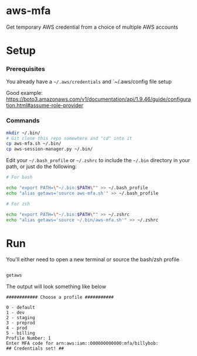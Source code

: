 # aws-mfa
Get temporary AWS credential from a choice of multiple AWS accounts

# Setup
### Prerequisites 

You already have a `~/.aws/credentials` and `~/.aws/config file setup

Good example: https://boto3.amazonaws.com/v1/documentation/api/1.9.46/guide/configuration.html#assume-role-provider

### Commands
```bash
mkdir ~/.bin/
# Git clone this repo somewhere and "cd" into it
cp aws-mfa.sh ~/.bin/
cp aws-session-manager.py ~/.bin/
```

Edit your `~/.bash_profile` or `~/.zshrc` to include the `~/.bin` directory in your path, or just do the following:
 
```bash
# For bash

echo "export PATH=\"~/.bin:$PATH\"" >> ~/.bash_profile
echo "alias getaws='source aws-mfa.sh'" >> ~/.bash_profile
```
```bash
# For zsh

echo "export PATH=\"~/.bin:$PATH\"" >> ~/.zshrc
echo "alias getaws='source ~/.bin/aws-mfa.sh'" >> ~/.zshrc
```

# Run

You'll either need to open a new terminal or source the bash/zsh profile

```bash

getaws
```

The output will look something like below

```
############ Choose a profile ###########

0 - default
1 - dev
2 - staging
3 - preprod
4 - prod
5 - billing
Profile Number: 1
Enter MFA code for arn:aws:iam::000000000000:mfa/billybob:
## Credentials set! ##
```